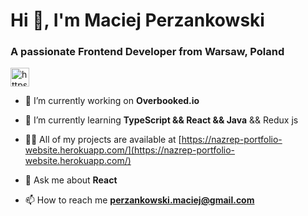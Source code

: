 <h1 >Hi 👋, I'm Maciej Perzankowski</h1>
<h3 >A passionate Frontend Developer from Warsaw, Poland</h3><a href="https://www.linkedin.com/in/maciej-perzankowski/" target="blank"><img align="center" src="https://cdn.jsdelivr.net/npm/simple-icons@3.0.1/icons/linkedin.svg" alt="https://www.linkedin.com/in/maciej-perzankowski/" height="30" width="30" /></a>

 - 🔭 I’m currently working on **Overbooked.io**

 - 🌱 I’m currently learning **TypeScript && React && Java** && Redux js

 - 👨‍💻 All of my projects are available at [https://nazrep-portfolio-website.herokuapp.com/](https://nazrep-portfolio-website.herokuapp.com/)

 - 💬 Ask me about **React**

 - 📫 How to reach me **perzankowski.maciej@gmail.com**





